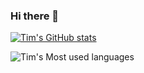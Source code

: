 ### Hi there 👋

[![Tim's GitHub stats](https://github-readme-stats.vercel.app/api?username=yimig&show_icons=true&theme=Gradient)](https://github.com/anuraghazra/github-readme-stats)

![Tim's Most used languages](https://github-readme-stats.vercel.app/api/top-langs/?username=yimig&layout=compact&hide_border=true&langs_count=10)


<!--
**yimig/yimig** is a ✨ _special_ ✨ repository because its `README.md` (this file) appears on your GitHub profile.

Here are some ideas to get you started:

- 🔭 I’m currently working on ...
- 🌱 I’m currently learning ...
- 👯 I’m looking to collaborate on ...
- 🤔 I’m looking for help with ...
- 💬 Ask me about ...
- 📫 How to reach me: ...
- 😄 Pronouns: ...
- ⚡ Fun fact: ...
-->
